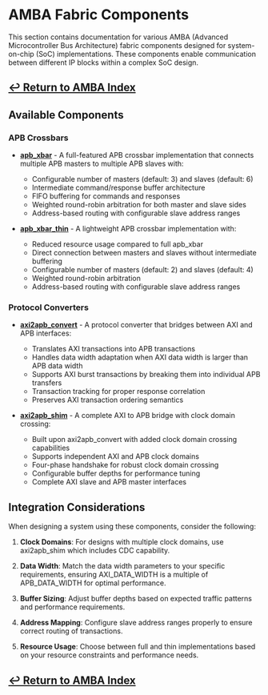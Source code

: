 # AMBA Fabric Components

This section contains documentation for various AMBA (Advanced Microcontroller Bus Architecture) fabric components designed for system-on-chip (SoC) implementations. These components enable communication between different IP blocks within a complex SoC design.

## [↩ Return to AMBA Index](../index.md)

## Available Components

### APB Crossbars

* [**apb_xbar**](apb_xbar.md) - A full-featured APB crossbar implementation that connects multiple APB masters to multiple APB slaves with:
  * Configurable number of masters (default: 3) and slaves (default: 6)
  * Intermediate command/response buffer architecture 
  * FIFO buffering for commands and responses
  * Weighted round-robin arbitration for both master and slave sides
  * Address-based routing with configurable slave address ranges

* [**apb_xbar_thin**](apb_xbar_thin.md) - A lightweight APB crossbar implementation with:
  * Reduced resource usage compared to full apb_xbar
  * Direct connection between masters and slaves without intermediate buffering
  * Configurable number of masters (default: 2) and slaves (default: 4)
  * Weighted round-robin arbitration
  * Address-based routing with configurable slave address ranges

### Protocol Converters

* [**axi2apb_convert**](axi2apb_convert.md) - A protocol converter that bridges between AXI and APB interfaces:
  * Translates AXI transactions into APB transactions
  * Handles data width adaptation when AXI data width is larger than APB data width
  * Supports AXI burst transactions by breaking them into individual APB transfers
  * Transaction tracking for proper response correlation
  * Preserves AXI transaction ordering semantics

* [**axi2apb_shim**](axi2apb_shim.md) - A complete AXI to APB bridge with clock domain crossing:
  * Built upon axi2apb_convert with added clock domain crossing capabilities
  * Supports independent AXI and APB clock domains
  * Four-phase handshake for robust clock domain crossing
  * Configurable buffer depths for performance tuning
  * Complete AXI slave and APB master interfaces

## Integration Considerations

When designing a system using these components, consider the following:

1. **Clock Domains**: For designs with multiple clock domains, use axi2apb_shim which includes CDC capability.
   
2. **Data Width**: Match the data width parameters to your specific requirements, ensuring AXI_DATA_WIDTH is a multiple of APB_DATA_WIDTH for optimal performance.

3. **Buffer Sizing**: Adjust buffer depths based on expected traffic patterns and performance requirements.

4. **Address Mapping**: Configure slave address ranges properly to ensure correct routing of transactions.

5. **Resource Usage**: Choose between full and thin implementations based on your resource constraints and performance needs.

## [↩ Return to AMBA Index](../index.md)
